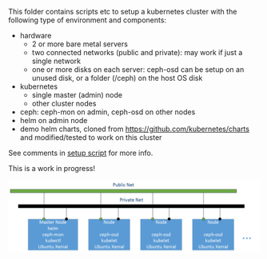 This folder contains scripts etc to setup a kubernetes cluster with the following type of environment and components:
* hardware
  * 2 or more bare metal servers
  * two connected networks (public and private): may work if just a single network
  * one or more disks on each server: ceph-osd can be setup on an unused disk, or a folder (/ceph) on the host OS disk
* kubernetes
  * single master (admin) node
  * other cluster nodes
* ceph: ceph-mon on admin, ceph-osd on other nodes
* helm on admin node
* demo helm charts, cloned from https://github.com/kubernetes/charts and modified/tested to work on this cluster

See comments in [setup script](k8s-cluster.sh) for more info.

This is a work in progress!

![Resulting Cluster](/docs/images/nancy-k8s.png?raw=true "Resulting Cluster")